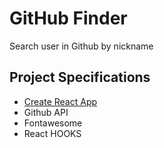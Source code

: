 # GitHub Finder

Search user in Github by nickname

## Project Specifications

- [Create React App](https://github.com/facebook/create-react-app)
- Github API
- Fontawesome
- React HOOKS
